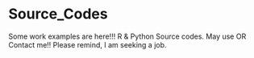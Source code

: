 # Source_Codes
Some work examples are here!!!
R & Python Source codes.
May use OR Contact me!!
Please remind, I am seeking a job.
